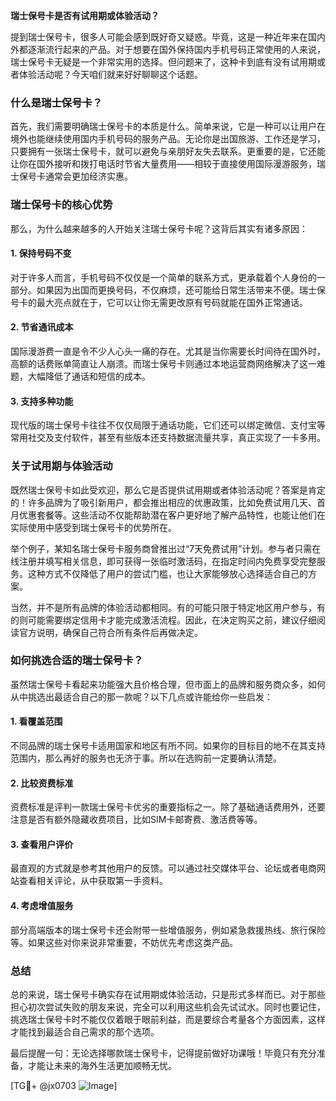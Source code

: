 **瑞士保号卡是否有试用期或体验活动？**

提到瑞士保号卡，很多人可能会感到既好奇又疑惑。毕竟，这是一种近年来在国内外都逐渐流行起来的产品。对于想要在国外保持国内手机号码正常使用的人来说，瑞士保号卡无疑是一个非常实用的选择。但问题来了，这种卡到底有没有试用期或者体验活动呢？今天咱们就来好好聊聊这个话题。

### 什么是瑞士保号卡？

首先，我们需要明确瑞士保号卡的本质是什么。简单来说，它是一种可以让用户在境外也能继续使用国内手机号码的服务产品。无论你是出国旅游、工作还是学习，只要拥有一张瑞士保号卡，就可以避免与亲朋好友失去联系。更重要的是，它还能让你在国外接听和拨打电话时节省大量费用——相较于直接使用国际漫游服务，瑞士保号卡通常会更加经济实惠。

### 瑞士保号卡的核心优势

那么，为什么越来越多的人开始关注瑞士保号卡呢？这背后其实有诸多原因：

#### 1. **保持号码不变**
   对于许多人而言，手机号码不仅仅是一个简单的联系方式，更承载着个人身份的一部分。如果因为出国而更换号码，不仅麻烦，还可能给日常生活带来不便。瑞士保号卡的最大亮点就在于，它可以让你无需更改原有号码就能在国外正常通话。

#### 2. **节省通讯成本**
   国际漫游费一直是令不少人心头一痛的存在。尤其是当你需要长时间待在国外时，高额的话费账单简直让人崩溃。而瑞士保号卡则通过本地运营商网络解决了这一难题，大幅降低了通话和短信的成本。

#### 3. **支持多种功能**
   现代版的瑞士保号卡往往不仅仅局限于通话功能，它们还可以绑定微信、支付宝等常用社交及支付软件，甚至有些版本还支持数据流量共享，真正实现了一卡多用。

### 关于试用期与体验活动

既然瑞士保号卡如此受欢迎，那么它是否提供试用期或者体验活动呢？答案是肯定的！许多品牌为了吸引新用户，都会推出相应的优惠政策，比如免费试用几天、首月优惠套餐等。这些活动不仅能帮助潜在客户更好地了解产品特性，也能让他们在实际使用中感受到瑞士保号卡的优势所在。

举个例子，某知名瑞士保号卡服务商曾推出过“7天免费试用”计划。参与者只需在线注册并填写相关信息，即可获得一张临时激活码，在指定时间内免费享受完整服务。这种方式不仅降低了用户的尝试门槛，也让大家能够放心选择适合自己的方案。

当然，并不是所有品牌的体验活动都相同。有的可能只限于特定地区用户参与，有的则可能需要绑定信用卡才能完成激活流程。因此，在决定购买之前，建议仔细阅读官方说明，确保自己符合所有条件后再做决定。

### 如何挑选合适的瑞士保号卡？

虽然瑞士保号卡看起来功能强大且价格合理，但市面上的品牌和服务商众多，如何从中挑选出最适合自己的那一款呢？以下几点或许能给你一些启发：

#### 1. **看覆盖范围**
   不同品牌的瑞士保号卡适用国家和地区有所不同。如果你的目标目的地不在其支持范围内，那么再好的服务也无济于事。所以在选购前一定要确认清楚。

#### 2. **比较资费标准**
   资费标准是评判一款瑞士保号卡优劣的重要指标之一。除了基础通话费用外，还要注意是否有额外隐藏收费项目，比如SIM卡邮寄费、激活费等等。

#### 3. **查看用户评价**
   最直观的方式就是参考其他用户的反馈。可以通过社交媒体平台、论坛或者电商网站查看相关评论，从中获取第一手资料。

#### 4. **考虑增值服务**
   部分高端版本的瑞士保号卡还会附带一些增值服务，例如紧急救援热线、旅行保险等。如果这些对你来说非常重要，不妨优先考虑这类产品。

### 总结

总的来说，瑞士保号卡确实存在试用期或体验活动，只是形式多样而已。对于那些担心初次尝试失败的朋友来说，完全可以利用这些机会先试试水。同时也要记住，挑选瑞士保号卡时不能仅仅着眼于眼前利益，而是要综合考量各个方面因素，这样才能找到最适合自己需求的那个选项。

最后提醒一句：无论选择哪款瑞士保号卡，记得提前做好功课哦！毕竟只有充分准备，才能让未来的海外生活更加顺畅无忧。

[TG💪+ @jx0703 ![Image](https://github.com/user-attachments/assets/dbca1d08-cadb-493c-b0ec-ad6f7a83f270)]